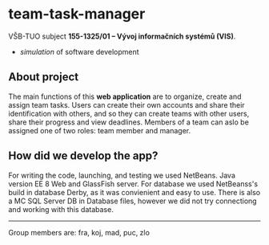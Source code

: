 # team-task-manager
VŠB-TUO  subject **155-1325/01 – Vývoj informačních systémů (VIS)**.<br/>
- *simulation* of software development

## About project
The main functions of this **web application** are to organize, create and assign team tasks. Users can create their own accounts and share their identification with others, and so they can create teams with other users, share their progress and view deadlines. Members of a team can aslo be assigned one of two roles: team member and manager.

## How did we develop the app?
For writing the code, launching, and testing we used NetBeans. Java version EE 8 Web and GlassFish server.
For database we used NetBeanss's build in database Derby, as it was convienient and easy to use. There is also a MC SQL Server DB in Database files, however we did not try connectiong and working with this database.

---
Group members are:
    fra, koj, mad, puc, zlo
